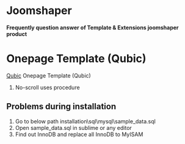 # Joomshaper
**Frequently question answer of Template &amp; Extensions joomshaper product**

# Onepage Template (Qubic)
[Qubic](https://www.joomshaper.com/joomla-templates/qubic) Onepage Template (Qubic)

1. No-scroll uses procedure 

## Problems during installation
1. Go to below path 
installation\sql\mysql\sample_data.sql
2. Open sample_data.sql in sublime or any editor
3. Find out InnoDB and replace all InnoDB to MyISAM
